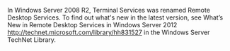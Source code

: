 <Token xmlns:xlink="http://www.w3.org/1999/xlink">In Windows Server 2008 R2, Terminal Services was renamed Remote Desktop Services. To find out what's new in the latest version, see <externalLink xmlns="http://ddue.schemas.microsoft.com/authoring/2003/5"><linkText>What’s New in Remote Desktop Services in Windows Server 2012</linkText><linkUri> http://technet.microsoft.com/library/hh831527</linkUri></externalLink> in the Windows Server TechNet Library.</Token>